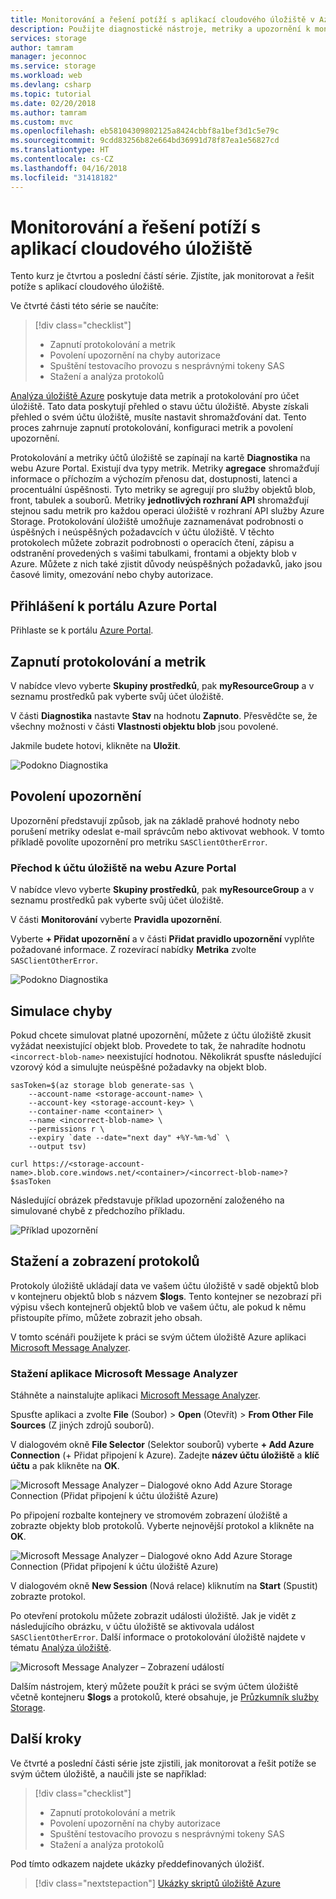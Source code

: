 ```yaml
---
title: Monitorování a řešení potíží s aplikací cloudového úložiště v Azure | Microsoft Docs
description: Použijte diagnostické nástroje, metriky a upozornění k monitorování a řešení potíží s cloudovou aplikací.
services: storage
author: tamram
manager: jeconnoc
ms.service: storage
ms.workload: web
ms.devlang: csharp
ms.topic: tutorial
ms.date: 02/20/2018
ms.author: tamram
ms.custom: mvc
ms.openlocfilehash: eb58104309802125a8424cbbf8a1bef3d1c5e79c
ms.sourcegitcommit: 9cdd83256b82e664bd36991d78f87ea1e56827cd
ms.translationtype: HT
ms.contentlocale: cs-CZ
ms.lasthandoff: 04/16/2018
ms.locfileid: "31418182"
---
```

# <a name="monitor-and-troubleshoot-a-cloud-storage-application"></a>Monitorování a řešení potíží s aplikací cloudového úložiště

Tento kurz je čtvrtou a poslední částí série. Zjistíte, jak monitorovat a řešit potíže s aplikací cloudového úložiště.

Ve čtvrté části této série se naučíte:

> [!div class="checklist"]
> * Zapnutí protokolování a metrik
> * Povolení upozornění na chyby autorizace
> * Spuštění testovacího provozu s nesprávnými tokeny SAS
> * Stažení a analýza protokolů

[Analýza úložiště Azure](../common/storage-analytics.md) poskytuje data metrik a protokolování pro účet úložiště. Tato data poskytují přehled o stavu účtu úložiště. Abyste získali přehled o svém účtu úložiště, musíte nastavit shromažďování dat. Tento proces zahrnuje zapnutí protokolování, konfiguraci metrik a povolení upozornění.

Protokolování a metriky účtů úložiště se zapínají na kartě **Diagnostika** na webu Azure Portal. Existují dva typy metrik. Metriky **agregace** shromažďují informace o příchozím a výchozím přenosu dat, dostupnosti, latenci a procentuální úspěšnosti. Tyto metriky se agregují pro služby objektů blob, front, tabulek a souborů. Metriky **jednotlivých rozhraní API** shromažďují stejnou sadu metrik pro každou operaci úložiště v rozhraní API služby Azure Storage. Protokolování úložiště umožňuje zaznamenávat podrobnosti o úspěšných i neúspěšných požadavcích v účtu úložiště. V těchto protokolech můžete zobrazit podrobnosti o operacích čtení, zápisu a odstranění provedených s vašimi tabulkami, frontami a objekty blob v Azure. Můžete z nich také zjistit důvody neúspěšných požadavků, jako jsou časové limity, omezování nebo chyby autorizace.

## <a name="log-in-to-the-azure-portal"></a>Přihlášení k portálu Azure Portal

Přihlaste se k portálu [Azure Portal](https://portal.azure.com).

## <a name="turn-on-logging-and-metrics"></a>Zapnutí protokolování a metrik

V nabídce vlevo vyberte **Skupiny prostředků**, pak **myResourceGroup** a v seznamu prostředků pak vyberte svůj účet úložiště.

V části **Diagnostika** nastavte **Stav** na hodnotu **Zapnuto**. Přesvědčte se, že všechny možnosti v části **Vlastnosti objektu blob** jsou povolené.

Jakmile budete hotovi, klikněte na **Uložit**.

![Podokno Diagnostika](media/storage-monitor-troubleshoot-storage-application/contoso.png)

## <a name="enable-alerts"></a>Povolení upozornění

Upozornění představují způsob, jak na základě prahové hodnoty nebo porušení metriky odeslat e-mail správcům nebo aktivovat webhook. V tomto příkladě povolíte upozornění pro metriku `SASClientOtherError`.

### <a name="navigate-to-the-storage-account-in-the-azure-portal"></a>Přechod k účtu úložiště na webu Azure Portal

V nabídce vlevo vyberte **Skupiny prostředků**, pak **myResourceGroup** a v seznamu prostředků pak vyberte svůj účet úložiště.

V části **Monitorování** vyberte **Pravidla upozornění**.

Vyberte **+ Přidat upozornění** a v části **Přidat pravidlo upozornění** vyplňte požadované informace. Z rozevírací nabídky **Metrika** zvolte `SASClientOtherError`.

![Podokno Diagnostika](media/storage-monitor-troubleshoot-storage-application/figure2.png)

## <a name="simulate-an-error"></a>Simulace chyby

Pokud chcete simulovat platné upozornění, můžete z účtu úložiště zkusit vyžádat neexistující objekt blob. Provedete to tak, že nahradíte hodnotu `<incorrect-blob-name>` neexistující hodnotou. Několikrát spusťte následující vzorový kód a simulujte neúspěšné požadavky na objekt blob.

```azurecli-interactive
sasToken=$(az storage blob generate-sas \
    --account-name <storage-account-name> \
    --account-key <storage-account-key> \
    --container-name <container> \
    --name <incorrect-blob-name> \
    --permissions r \
    --expiry `date --date="next day" +%Y-%m-%d` \
    --output tsv)

curl https://<storage-account-name>.blob.core.windows.net/<container>/<incorrect-blob-name>?$sasToken
```

Následující obrázek představuje příklad upozornění založeného na simulované chybě z předchozího příkladu.

 ![Příklad upozornění](media/storage-monitor-troubleshoot-storage-application/alert.png)

## <a name="download-and-view-logs"></a>Stažení a zobrazení protokolů

Protokoly úložiště ukládají data ve vašem účtu úložiště v sadě objektů blob v kontejneru objektů blob s názvem **$logs**. Tento kontejner se nezobrazí při výpisu všech kontejnerů objektů blob ve vašem účtu, ale pokud k němu přistoupíte přímo, můžete zobrazit jeho obsah.

V tomto scénáři použijete k práci se svým účtem úložiště Azure aplikaci [Microsoft Message Analyzer](http://technet.microsoft.com/library/jj649776.aspx).

### <a name="download-microsoft-message-analyzer"></a>Stažení aplikace Microsoft Message Analyzer

Stáhněte a nainstalujte aplikaci [Microsoft Message Analyzer](https://www.microsoft.com/download/details.aspx?id=44226).

Spusťte aplikaci a zvolte **File** (Soubor) > **Open** (Otevřít) > **From Other File Sources** (Z jiných zdrojů souborů).

V dialogovém okně **File Selector** (Selektor souborů) vyberte **+ Add Azure Connection** (+ Přidat připojení k Azure). Zadejte **název účtu úložiště** a **klíč účtu** a pak klikněte na **OK**.

![Microsoft Message Analyzer – Dialogové okno Add Azure Storage Connection (Přidat připojení k účtu úložiště Azure)](media/storage-monitor-troubleshoot-storage-application/figure3.png)

Po připojení rozbalte kontejnery ve stromovém zobrazení úložiště a zobrazte objekty blob protokolů. Vyberte nejnovější protokol a klikněte na **OK**.

![Microsoft Message Analyzer – Dialogové okno Add Azure Storage Connection (Přidat připojení k účtu úložiště Azure)](media/storage-monitor-troubleshoot-storage-application/figure4.png)

V dialogovém okně **New Session** (Nová relace) kliknutím na **Start** (Spustit) zobrazte protokol.

Po otevření protokolu můžete zobrazit události úložiště. Jak je vidět z následujícího obrázku, v účtu úložiště se aktivovala událost `SASClientOtherError`. Další informace o protokolování úložiště najdete v tématu [Analýza úložiště](../common/storage-analytics.md).

![Microsoft Message Analyzer – Zobrazení událostí](media/storage-monitor-troubleshoot-storage-application/figure5.png)

Dalším nástrojem, který můžete použít k práci se svým účtem úložiště včetně kontejneru **$logs** a protokolů, které obsahuje, je [Průzkumník služby Storage](https://azure.microsoft.com/features/storage-explorer/).

## <a name="next-steps"></a>Další kroky

Ve čtvrté a poslední části série jste zjistili, jak monitorovat a řešit potíže se svým účtem úložiště, a naučili jste se například:

> [!div class="checklist"]
> * Zapnutí protokolování a metrik
> * Povolení upozornění na chyby autorizace
> * Spuštění testovacího provozu s nesprávnými tokeny SAS
> * Stažení a analýza protokolů

Pod tímto odkazem najdete ukázky předdefinovaných úložišť.

> [!div class="nextstepaction"]
> [Ukázky skriptů úložiště Azure](storage-samples-blobs-cli.md)